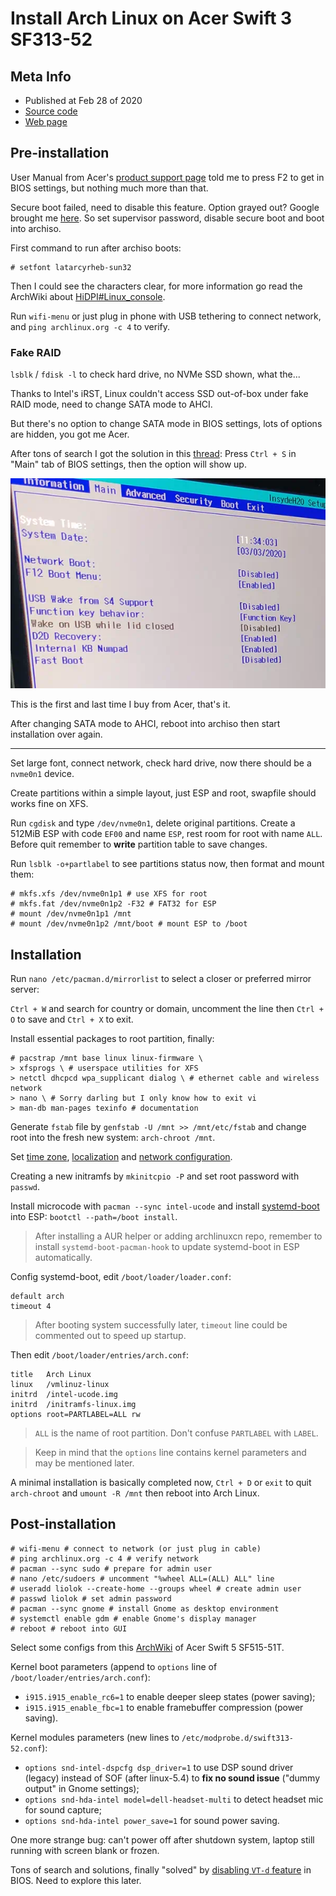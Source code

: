 # Install Arch Linux on Acer Swift 3 SF313-52

## Meta Info

- Published at Feb 28 of 2020
- [Source code][source]
- [Web page][page]

[source]: https://github.com/liolok/liolok.com/blob/master/install-archlinux-on-acer-swift-3-sf313-52/index.md
[page]: https://liolok.com/install-archlinux-on-acer-swift-3-sf313-52

## Pre-installation

User Manual from Acer's [product support page][support-page] told me to press F2 to get in BIOS settings, but nothing much more than that.

Secure boot failed, need to disable this feature. Option grayed out? Google brought me [here][disable-secure-boot]. So set supervisor password, disable secure boot and boot into archiso.

First command to run after archiso boots:

```console
# setfont latarcyrheb-sun32
```

Then I could see the characters clear, for more information go read the ArchWiki about [HiDPI#Linux_console][hidpi].

Run `wifi-menu` or just plug in phone with USB tethering to connect network, and `ping archlinux.org -c 4` to verify.

### Fake RAID

`lsblk` / `fdisk -l` to check hard drive, no NVMe SSD shown, what the...

Thanks to Intel's iRST, Linux couldn't access SSD out-of-box under fake RAID mode, need to change SATA mode to AHCI.

But there's no option to change SATA mode in BIOS settings, lots of options are hidden, you got me Acer.

After tons of search I got the solution in this [thread][acer-thread]: Press `Ctrl + S` in "Main" tab of BIOS settings, then the option will show up.

[acer-thread]: https://community.acer.com/en/discussion/583248/change-sata-mode-to-ahci "Change SATA mode to AHCI - Acer Aspire 3 A315-54K-59NZ — Acer Community"

![Hidden SATA Mode](./sata-mode.webp "Hidden SATA Mode")

This is the first and last time I buy from Acer, that's it.

After changing SATA mode to AHCI, reboot into archiso then start installation over again.

---

Set large font, connect network, check hard drive, now there should be a `nvme0n1` device.

Create partitions within a simple layout, just ESP and root, swapfile should works fine on XFS.

Run `cgdisk` and type `/dev/nvme0n1`, delete original partitions. Create a 512MiB ESP with code `EF00` and name `ESP`, rest room for root with name `ALL`. Before quit remember to **write** partition table to save changes.

Run `lsblk -o+partlabel` to see partitions status now, then format and mount them:

```console
# mkfs.xfs /dev/nvme0n1p1 # use XFS for root
# mkfs.fat /dev/nvme0n1p2 -F32 # FAT32 for ESP
# mount /dev/nvme0n1p1 /mnt
# mount /dev/nvme0n1p2 /mnt/boot # mount ESP to /boot
```

## Installation

Run `nano /etc/pacman.d/mirrorlist` to select a closer or preferred mirror server:

`Ctrl + W` and search for country or domain, uncomment the line then `Ctrl + O` to save and `Ctrl + X` to exit.

Install essential packages to root partition, finally:

```console
# pacstrap /mnt base linux linux-firmware \
> xfsprogs \ # userspace utilities for XFS
> netctl dhcpcd wpa_supplicant dialog \ # ethernet cable and wireless network
> nano \ # Sorry darling but I only know how to exit vi
> man-db man-pages texinfo # documentation
```

Generate `fstab` file by `genfstab -U /mnt >> /mnt/etc/fstab` and change root into the fresh new system: `arch-chroot /mnt`.

Set [time zone][time-zone], [localization][localization] and [network configuration][network configuration].

Creating a new initramfs by `mkinitcpio -P` and set root password with `passwd`.

Install microcode with `pacman --sync intel-ucode` and install [systemd-boot][sd-boot] into ESP: `bootctl --path=/boot install`.

> After installing a AUR helper or adding archlinuxcn repo, remember to install `systemd-boot-pacman-hook` to update systemd-boot in ESP automatically.

Config systemd-boot, edit `/boot/loader/loader.conf`:

```
default arch
timeout 4
```

> After booting system successfully later, `timeout` line could be commented out to speed up startup.

Then edit `/boot/loader/entries/arch.conf`:

```
title   Arch Linux
linux   /vmlinuz-linux
initrd  /intel-ucode.img
initrd  /initramfs-linux.img
options root=PARTLABEL=ALL rw
```

> `ALL` is the name of root partition. Don't confuse `PARTLABEL` with `LABEL`.

> Keep in mind that the `options` line contains kernel parameters and may be mentioned later.

A minimal installation is basically completed now, `Ctrl + D` or `exit` to quit `arch-chroot` and `umount -R /mnt` then reboot into Arch Linux.

## Post-installation

```console
# wifi-menu # connect to network (or just plug in cable)
# ping archlinux.org -c 4 # verify network
# pacman --sync sudo # prepare for admin user
# nano /etc/sudoers # uncomment "%wheel ALL=(ALL) ALL" line
# useradd liolok --create-home --groups wheel # create admin user
# passwd liolok # set admin password
# pacman --sync gnome # install Gnome as desktop environment
# systemctl enable gdm # enable Gnome's display manager
# reboot # reboot into GUI
```

Select some configs from this [ArchWiki][swift-5-config] of Acer Swift 5 SF515-51T.

Kernel boot parameters (append to `options` line of `/boot/loader/entries/arch.conf`):

- `i915.i915_enable_rc6=1` to enable deeper sleep states (power saving);
- `i915.i915_enable_fbc=1` to enable framebuffer compression (power saving).

Kernel modules parameters (new lines to `/etc/modprobe.d/swift313-52.conf`):

- `options snd-intel-dspcfg dsp_driver=1` to use DSP sound driver (legacy) instead of SOF (after linux-5.4) to **fix no sound issue** ("dummy output" in Gnome settings);
- `options snd-hda-intel model=dell-headset-multi` to detect headset mic for sound capture;
- `options snd-hda-intel power_save=1` for sound power saving.

One more strange bug: can't power off after shutdown system, laptop still running with screen blank or frozen.

Tons of search and solutions, finally "solved" by [disabling `VT-d` feature][vtd-thread] in BIOS. Need to explore this later.

[support-page]: https://www.acer.com/ac/en/US/content/support-product/8233
[disable-secure-boot]: https://superuser.com/questions/1324323/how-to-disable-secure-boot-on-an-acer-aspire-3-laptop "bios - How to disable Secure Boot on an Acer Aspire 3 laptop? - Super User"
[hidpi]: https://wiki.archlinux.org/index.php/HiDPI#Linux_console
[acer-ssd-thread]:https://community.acer.com/en/discussion/582666/no-access-to-internal-ssd-when-outside-win10-on-an-acer-swift-5-sf514-54t "No access to internal SSD, when outside Win10 on an Acer Swift 5 SF514-54T — Acer Community"
[time-zone]: https://wiki.archlinux.org/index.php/Installation_guide#Time_zone
[localization]: https://wiki.archlinux.org/index.php/Installation_guide#Localization
[network configuration]: https://wiki.archlinux.org/index.php/Installation_guide#Network_configuration
[sd-boot]: https://wiki.archlinux.org/index.php/Systemd-boot
[swift-5-config]: https://wiki.archlinux.org/index.php/Acer_Swift_5#Configuration
[vtd-thread]: https://bbs.archlinux.org/viewtopic.php?pid=1613091#p1613091
